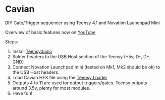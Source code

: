 # Cavian
DIY Gate/Trigger sequencer using Teensy 4.1 and Novation Launchpad Mini

Overview of basic features now on [YouTube](https://www.youtube.com/channel/UCJ2dZmSUlZZw6ZqKoc_eHWQ/videos)

Steps:

1. Install [Teensyduino](https://www.pjrc.com/teensy/td_download.html)
2. Solder headers to the USB Host section of the Teensy (+5v, D-, D+, GND)
5. Connect Novation Launchpad mini (tested on Mk1, Mk2 should be ok) to the USB Host headers. 
3. Load Cavian HEX file using the [Teensy Loader](https://www.pjrc.com/teensy/loader.html)
4. Outputs 4 to 11 are used for output triggers/gates. Teensy outputs around 3.5v, plenty for most modules. 
5. Have fun!
